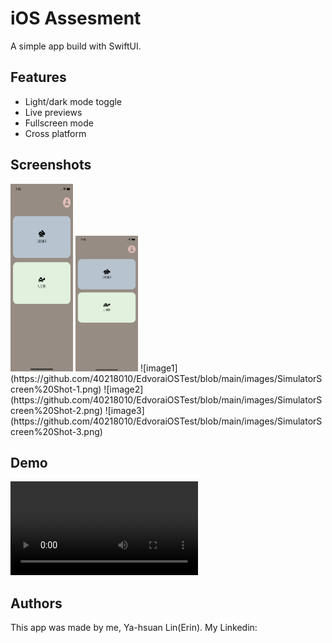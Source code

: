 
# iOS Assesment

A simple app build with SwiftUI.

## Features

- Light/dark mode toggle
- Live previews
- Fullscreen mode
- Cross platform


## Screenshots

<img src="https://github.com/40218010/EdvoraiOSTest/blob/main/images/SimulatorScreen%20Shot-1.png"  width="100" height="300">
<img src="https://github.com/40218010/EdvoraiOSTest/blob/main/images/SimulatorScreen%20Shot-1.png"  width="100" >
![image1](https://github.com/40218010/EdvoraiOSTest/blob/main/images/SimulatorScreen%20Shot-1.png)
![image2](https://github.com/40218010/EdvoraiOSTest/blob/main/images/SimulatorScreen%20Shot-2.png)
![image3](https://github.com/40218010/EdvoraiOSTest/blob/main/images/SimulatorScreen%20Shot-3.png)



## Demo


![gif](https://github.com/40218010/EdvoraiOSTest/blob/main/images/SimulatorScreen%20Recording.mp4)
## Authors

This app was made by me, Ya-hsuan Lin(Erin).
My Linkedin:
